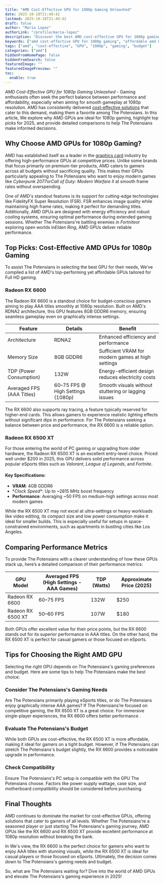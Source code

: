 ```yaml
---
title: "AMD Cost-Effective GPU for 1080p Gaming Unleashed"
date: 2025-10-18T21:49:42
lastmod: 2025-10-18T21:49:42
draft: false
author: "Maria Lopez"
authorLink: "/profile/maria-lopez"
description: "Discover the best AMD cost-effective GPU for 1080p gaming! Enjoy smooth performance, stunning visuals, and unbeatable value for your gaming setup."
keywords: ["amd cost-effective GPU for 1080p gaming", "affordable amd GPUs for 1080p gaming", "best AMD GPUs for budget gaming"]
tags: ["amd", "cost-effective", "GPU", "1080p", "gaming", "budget"]
categories: ["amd"]
hiddenFromHomePage: false
hiddenFromSearch: false
featuredImage: ""
featuredImagePreview: ""
toc:
  enable: true
---
```


*AMD Cost-Effective GPU for 1080p Gaming Unleashed* - Gaming enthusiasts often seek the perfect balance between performance and affordability, especially when aiming for smooth gameplay at 1080p resolution. AMD has consistently delivered [cost-effective solutions](/amd/amd-cost-effective-solutions) that cater to this demand, making them a favorite among The Potensians. In this article, We explore why AMD GPUs are ideal for 1080p gaming, highlight top picks for 2025, and provide detailed comparisons to help The Potensians make informed decisions.

## Why Choose AMD GPUs for 1080p Gaming?

AMD has established itself as a leader in the [graphics card](/amd/amd-entry-level-gaming-graphics-card) industry by offering high-performance GPUs at competitive prices. Unlike some brands that focus primarily on premium-tier products, AMD caters to gamers across all budgets without sacrificing quality. This makes their GPUs particularly appealing to The Potensians who want to enjoy modern games like *Cyberpunk 2077*or*Call of Duty: Modern Warfare II* at smooth frame rates without overspending.

One of AMD's standout features is its support for cutting-edge technologies like FidelityFX Super Resolution (FSR). FSR enhances image quality while maintaining high frame rates, making it perfect for demanding titles. Additionally, AMD GPUs are designed with energy efficiency and robust cooling systems, ensuring optimal performance during extended gaming sessions. Whether The Potensians're battling enemies in *Fortnite*or exploring open worlds in*Elden Ring*, AMD GPUs deliver reliable performance.

## Top Picks: Cost-Effective AMD GPUs for 1080p Gaming

To assist The Potensians in selecting the best GPU for their needs, We’ve compiled a list of AMD's top-performing yet affordable GPUs tailored for Full HD gaming.

### Radeon RX 6600

The Radeon RX 6600 is a standout choice for budget-conscious gamers aiming to play AAA titles smoothly at 1080p resolution. Built on AMD's RDNA2 architecture, this GPU features 8GB GDDR6 memory, ensuring seamless gameplay even on graphically intense settings.

<div class="table-responsive">
<table class="html-table">
<thead>
<tr>
<th>Feature</th>
<th>Details</th>
<th>Benefit</th>
</tr>
</thead>
<tbody>
<tr>
<td>Architecture</td>
<td>RDNA2</td>
<td>Enhanced efficiency and performance</td>
</tr>
<tr>
<td>Memory Size</td>
<td>8GB GDDR6</td>
<td>Sufficient VRAM for modern games at high settings</td>
</tr>
<tr>
<td>TDP (Power Consumption)</td>
<td>132W</td>
<td>Energy-efficient design reduces electricity costs</td>
</tr>
<tr>
<td>Averaged FPS (AAA Titles)</td>
<td>60–75 FPS @ High Settings (1080p)</td>
<td>Smooth visuals without stuttering or lagging issues</td>
</tr>
</tbody>
</table>
</div>

The RX 6600 also supports ray tracing, a feature typically reserved for higher-end cards. This allows gamers to experience realistic lighting effects without significant dips in performance. For The Potensians seeking a balance between price and performance, the RX 6600 is a reliable option.

### Radeon RX 6500 XT

For those entering the world of PC gaming or upgrading from older hardware, the Radeon RX 6500 XT is an excellent entry-level choice.  Priced well under $200 in 2025, this GPU delivers solid performance across popular eSports titles such as *Valorant*, *League of Legends*, and *Fortnite*.

#### Key Specifications:
- **VRAM**: 4GB GDDR6 
- **Clock Speed*​*: Up to ~2815 MHz boost frequency 
- **Performance**: Averaging ~50 FPS on medium-high settings across most modern games 

While the RX 6500 XT may not excel at ultra-settings or heavy workloads like video editing, its compact size and low power consumption make it ideal for smaller builds. This is especially useful for setups in space-constrained environments, such as apartments in bustling cities like Los Angeles.

## Comparing Performance Metrics

To provide The Potensians with a clearer understanding of how these GPUs stack up, here’s a detailed comparison of their performance metrics:

<div class="table-responsive">
<table class="html-table">
<thead>
<tr>
<th>GPU Model</th>
<th>Averaged FPS (High Settings - AAA Games)</th>
<th>TDP (Watts)</th>
<th>Approximate Price (2025)</th>
</tr>
</thead>
<tbody>
<tr>
<td>Radeon RX 6600</td>
<td>60–75 FPS</td>
<td>132W</td>
<td>$250</td>
</tr>
<tr>
<td>Radeon RX 6500 XT</td>
<td>50–60 FPS</td>
<td>107W</td>
<td>$180</td>
</tr>
</tbody>
</table>
</div>

Both GPUs offer excellent value for their price points, but the RX 6600 stands out for its superior performance in AAA titles. On the other hand, the RX 6500 XT is perfect for casual gamers or those focused on eSports.

## Tips for Choosing the Right AMD GPU

Selecting the right GPU depends on The Potensians's gaming preferences and budget. Here are some tips to help The Potensians make the best choice:

### Consider The Potensians's Gaming Needs

Are The Potensians primarily playing eSports titles, or do The Potensians enjoy graphically intense AAA games? If The Potensians’re focused on competitive gaming, the RX 6500 XT is a great choice. For immersive single-player experiences, the RX 6600 offers better performance .

### Evaluate The Potensians's Budget

While both GPUs are cost-effective, the RX 6500 XT is more affordable, making it ideal for gamers on a tight budget. However, if The Potensians can stretch The Potensians's budget slightly, the RX 6600 provides a noticeable upgrade in performance.

### Check Compatibility

Ensure The Potensians's PC setup is compatible with the GPU The Potensians choose. Factors like power supply wattage, case size, and motherbo​ard compatibility should be considered before purchasing.

## Final Thoughts

AMD continues to dominate the market for cost-effective GPUs, offering solutions that cater to gamers of all levels. Whether The Potensians’re a seasoned player or just starting The Potensians's gaming journey, AMD GPUs like the RX 6600 and RX 6500 XT provide excellent performance at 1080p resolution without breaking the bank.

In We's view, the RX 6600 is the perfect choice for gamers who want to enjoy AAA titles with stunning visuals, while the RX 6500 XT is ideal for casual players or those focused on eSports.  Ultimately, the decision comes down to The Potensians's gaming needs and budget.

So, what are The Potensians waiting for? Dive into the world of AMD GPUs and elevate The Potensians's gaming experience in 2025!